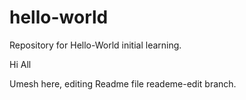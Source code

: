 # hello-world
Repository for Hello-World initial learning.

Hi All

Umesh here, editing Readme file reademe-edit branch.
